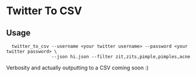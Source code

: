 # Twitter To CSV

## Usage

      twitter_to_csv --username <your twitter username> --password <your twitter password> \
                     --json hi.json --filter zit,zits,pimple,pimples,acne


Verbosity and actually outputting to a CSV coming soon :)